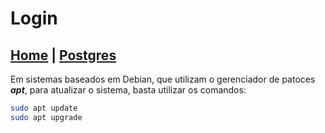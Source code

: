 # Login

## [Home](../../../index.md) | [Postgres](../index.md)

Em sistemas baseados em Debian, que utilizam o gerenciador de patoces **_apt_**, para atualizar o sistema, basta utilizar os comandos:

```bash
sudo apt update
sudo apt upgrade
```